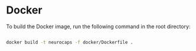 # Docker

To build the Docker image, run the following command in the root directory:

```bash

docker build -t neurocaps -f docker/Dockerfile .
```
